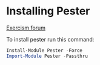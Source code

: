 # Installing Pester

[Exercism forum](https://forum.exercism.org/t/errors-while-running-invoke-pester-beforeall/8700/4)

To install pester run this command:

```powershell
Install-Module Pester -Force
Import-Module Pester -Passthru
```

